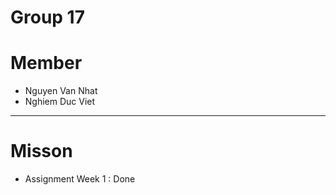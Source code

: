 # Group 17

# Member
- Nguyen Van Nhat
- Nghiem Duc Viet

------------------------------------------------------------------

# Misson
  -  Assignment Week 1 : Done

